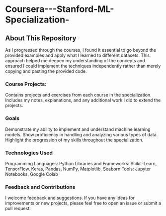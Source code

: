 # Coursera---Stanford-ML-Specialization-

## About This Repository
As I progressed through the courses, I found it essential to go beyond the provided examples and apply what I learned to different datasets. This approach helped me deepen my understanding of the concepts and ensured I could implement the techniques independently rather than merely copying and pasting the provided code.

### Course Projects:
Contains projects and exercises from each course in the specialization.
Includes my notes, explanations, and any additional work I did to extend the projects.

### Goals
Demonstrate my ability to implement and understand machine learning models.
Show proficiency in handling and analyzing various types of data.
Highlight the progression of my skills throughout the specialization.

### Technologies Used
Programming Languages: Python
Libraries and Frameworks: Scikit-Learn, TensorFlow, Keras, Pandas, NumPy, Matplotlib, Seaborn
Tools: Jupyter Notebooks, Google Colab

### Feedback and Contributions
I welcome feedback and suggestions. If you have any ideas for improvements or new projects, please feel free to open an issue or submit a pull request.
